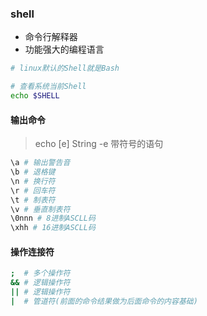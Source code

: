 ### shell
* 命令行解释器
* 功能强大的编程语言
```bash
# linux默认的Shell就是Bash

# 查看系统当前Shell
echo $SHELL
```

#### 输出命令
> echo [e] String
> -e 带符号的语句
```bash
\a # 输出警告音
\b # 退格键
\n # 换行符
\r # 回车符
\t # 制表符
\v # 垂直制表符
\0nnn # 8进制ASCLL码
\xhh # 16进制ASCLL码
```

#### 操作连接符
```bash
;  # 多个操作符
&& # 逻辑操作符
|| # 逻辑操作符
|  # 管道符(前面的命令结果做为后面命令的内容基础)
```


